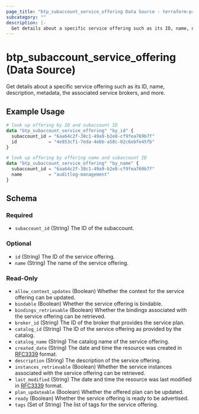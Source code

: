 ```yaml
---
page_title: "btp_subaccount_service_offering Data Source - terraform-provider-btp"
subcategory: ""
description: |-
  Get details about a specific service offering such as its ID, name, description, metadata, the associated service brokers, and more.
---
```


# btp_subaccount_service_offering (Data Source)

Get details about a specific service offering such as its ID, name, description, metadata, the associated service brokers, and more.

## Example Usage

```terraform
# look up offering by ID and subaccount ID
data "btp_subaccount_service_offering" "by_id" {
  subaccount_id = "6aa64c2f-38c1-49a9-b2e8-cf9fea769b7f"
  id            = "4e953cf1-7eda-4ebb-a58c-02c6ebfe45fb"
}

# look up offering by offering name and subaccount ID
data "btp_subaccount_service_offering" "by_name" {
  subaccount_id = "6aa64c2f-38c1-49a9-b2e8-cf9fea769b7f"
  name          = "auditlog-management"
}
```

<!-- schema generated by tfplugindocs -->
## Schema

### Required

- `subaccount_id` (String) The ID of the subaccount.

### Optional

- `id` (String) The ID of the service offering.
- `name` (String) The name of the service offering.

### Read-Only

- `allow_context_updates` (Boolean) Whether the context for the service offering can be updated.
- `bindable` (Boolean) Whether the service offering is bindable.
- `bindings_retrievable` (Boolean) Whether the bindings associated with the service offering can be retrieved.
- `broker_id` (String) The ID of the broker that provides the service plan.
- `catalog_id` (String) The ID of the service offering as provided by the catalog.
- `catalog_name` (String) The catalog name of the service offering.
- `created_date` (String) The date and time the resource was created in [RFC3339](https://www.ietf.org/rfc/rfc3339.txt) format.
- `description` (String) The description of the service offering.
- `instances_retrievable` (Boolean) Whether the service instances associated with the service offering can be retrieved.
- `last_modified` (String) The date and time the resource was last modified in [RFC3339](https://www.ietf.org/rfc/rfc3339.txt) format.
- `plan_updateable` (Boolean) Whether the offered plan can be updated.
- `ready` (Boolean) Whether the service offering is ready to be advertised.
- `tags` (Set of String) The list of tags for the service offering.